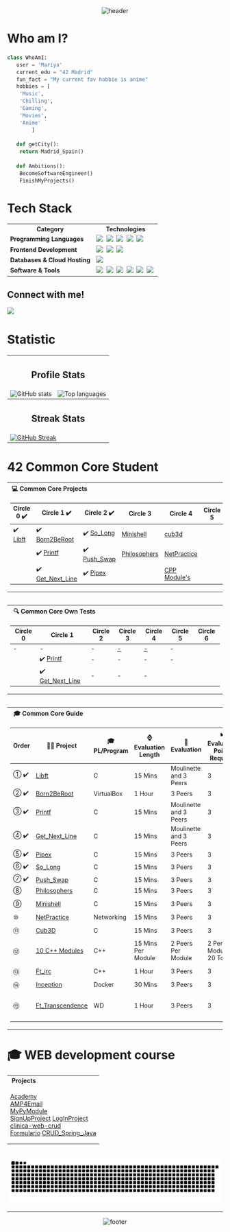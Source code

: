<!-- HEADER -->
<div align="center" width="100" style="margin-bottom:20px">
  <img src="https://capsule-render.vercel.app/api?color=0:1408d0,50:0860d0,100:08c4d0&height=250&section=header&text=Karma%20Faber%20&fontSize=30&type=waving&fontColor=fefefe&&animation=fadeIn" alt="header"/>
</div>

<!--
## ▪️ I'm student at [42 Madrid](https://www.42madrid.com/) 

[![mzolotar's 42 stats](https://badge.mediaplus.ma/binary/mzolotar?1337Badge=off&UM6P=off)](https://github.com/oakoudad/badge42)
-->

<!-- Añadimos espacio para evitar solapamiento -->
<div style="clear: both; margin-top: 30px;"></div>

<div align="left">
<h1>Who am I?</h1>

```python 
class WhoAmI:
   user = 'Mariya'
   current_edu = "42 Madrid"
   fun_fact = "My current fav hobbie is anime"
   hobbies = [
    'Music',
    'Chilling',
    'Gaming',
    'Movies',
    'Anime'
   		]
   
   def getCity():
   	return Madrid_Spain()
   
   def Ambitions():
   	BecomeSoftwareEngineer()
   	FinishMyProjects()
```

<!--<p><img align="right" height="250" width="300" src="https://raw.githubusercontent.com/SubhadeepZilong/SubhadeepZilong/main/icons/animation_500_kxa883sd.gif" alt="SubhadeepZilong" /></p>-->

</div>

<!-- Añadimos espacio para evitar solapamiento -->
<div style="clear: both; margin-top: 30px;"></div>

<!-- STACK -->
<div align="left">
<h1>Tech Stack</h1>
<table>
  <tr>
    <th>Category</th>
    <th>Technologies</th>
  </tr>
  <tr>
    <td><strong>Programming Languages</strong></td>
    <td>
      <img src="https://img.shields.io/badge/-C-05122A?style=flat&logo=C&logoColor=A8B9CC">&nbsp;
      <img src="https://img.shields.io/badge/-C++-007ACC?style=flat-square&logo=cplusplus&logoColor=white">&nbsp;
      <img src="https://img.shields.io/badge/-Python-05122A?style=flat&logo=python">&nbsp;
      <img src="https://img.shields.io/badge/-Bash-000?&logo=GNU-Bash">&nbsp;
      <img src="https://img.shields.io/badge/-PHP-000?&logo=PHP">&nbsp;
    </td>
  </tr>
  <tr>
    <td><strong>Frontend Development</strong></td>
    <td>
      <img src="https://img.shields.io/badge/-HTML-05122A?style=flat&logo=HTML5">&nbsp;
      <img src="https://img.shields.io/badge/-CSS-05122A?style=flat&logo=CSS3&logoColor=1572B6">&nbsp;
      <a href="https://getbootstrap.com" target="_blank">
        <img src="https://img.shields.io/badge/Bootstrap-%23563D7C.svg?style=flat&logo=bootstrap&logoColor=white">
      </a>
    </td>
  </tr>
  <tr>
    <td><strong>Databases & Cloud Hosting</strong></td>
    <td>
      <img src="https://img.shields.io/badge/-MySQL-000?&logo=MySQL">&nbsp;
    </td>
  </tr>
  <tr>
    <td><strong>Software & Tools</strong></td>
    <td>
      <img src="https://img.shields.io/badge/-Visual%20Studio%20Code-05122A?style=flat&logo=visual-studio-code&logoColor=007ACC">&nbsp;
      <img src="https://img.shields.io/badge/Linux-FCC624?style=flat&logo=linux&logoColor=black">&nbsp;
      <img src="https://img.shields.io/badge/Windows-0078D6?style=flat-square&logoColor=white">&nbsp;
      <img src="https://img.shields.io/badge/Ubuntu-E95420?style=flat-square&logo=ubuntu&logoColor=white">&nbsp;
      <img src="https://img.shields.io/badge/-GitHub-05122A?style=flat&logo=github">&nbsp; 
      <img src="https://img.shields.io/badge/-Git-05122A?style=flat&logo=git">&nbsp;
    </td>
  </tr>
</table>
</div>

<!-- Añadimos espacio para evitar solapamiento -->
<div style="clear: both; margin-top: 30px;"></div>

<h2>Connect with me!</h2>

[<img src="https://img.shields.io/badge/linkedin-%230077B5.svg?&style=for-the-badge&logo=linkedin&logoColor=white" />](https://www.linkedin.com/in/maria-zolotarova/) 


<!-- Añadimos espacio para evitar solapamiento -->
<div style="clear: both; margin-top: 30px;"></div>

<!-- STATS -->
<div align="left">
  <h1>Statistic</h1>
  <table>
    <tr>
      <th colspan="2"><h2>Profile Stats</h2></th>
    </tr>
    <tr>
      <td>
        <img src="https://github-readme-stats.vercel.app/api?username=KarmaFaber&show_icons=true&theme=cobalt" alt="GitHub stats"/>
      </td>
      <td>
        <img src="https://github-readme-stats.vercel.app/api/top-langs/?username=KarmaFaber&theme=cobalt&layout=compact" alt="Top languages"/>
      </td>
    </tr>
    <tr>
      <th colspan="2"><h2>Streak Stats</h2></th>
    </tr>
    <tr>
      <td colspan="2" align="left">
        <a href="https://git.io/streak-stats">
          <img src="https://github-readme-streak-stats.herokuapp.com?user=KarmaFaber&theme=cobalt" alt="GitHub Streak"/>
        </a>
      </td>
    </tr>
  </table>
</div>


<!-- Añadimos espacio para evitar solapamiento -->
<div style="clear: both; margin-top: 30px;"></div>

<!-- 42 School - common core projects -->
<div align="left">
<h1>42 Common Core Student</h1>
<table>
<tr>
<th align="left"> &nbsp;💻 Common Core Projects</th>
</tr>
<tr>
<td>

| Circle 0 ✔️  | Circle 1 ✔️ | Circle 2 ✔️ | Circle 3 | Circle 4 | Circle 5 | Circle 6 | 
| ------------- | ------------- | ------------- | ------------- | ------------- | ------------- | ------------- |
| ✔️ [Libft]()  | ✔️ [Born2BeRoot]()  | ✔️ [So_Long]()  | [Minishell]()  | [cub3d]()  | []()  | []()  | |
| | ✔️ [Printf]()  | ✔️ [Push_Swap]()  | [Philosophers]()  | [NetPractice]()  | []() |  |
| | ✔️ [Get_Next_Line]()  | ✔️ [Pipex]() |  | [CPP Module's]()  |  |

</td></tr></table>
</div>


<!-- Añadimos espacio para evitar solapamiento -->
<div style="clear: both; margin-top: 30px;"></div>

<!-- 42 School - common core tests -->
<div align="left">
<table>
<tr>
<th align="left"> &nbsp; 🔍 Common Core Own Tests</th>
</tr>
<tr>

<td>

|  Circle 0 | Circle 1 | Circle 2  | Circle 3 | Circle 4 | Circle 5 | Circle 6 | 
| ------------- | ------------- | ------------- | ------------- | ------------- | ------------- | ------------- |
|  - | -  | -  | [-]()  | [-]()  | - |
| | ✔️ [Printf](https://github.com/KarmaFaber/ft_printf_test)  |  - | - | -  | - |  |
| | ✔️ [Get_Next_Line](https://github.com/KarmaFaber/GetNextLine_test)  |  -  | - | -  |  |

</td></tr></table>
</div>

<!-- Añadimos espacio para evitar solapamiento -->
<div style="clear: both; margin-top: 30px;"></div>

<!-- 42 School - common core guide table -->
<div align="left">
<table>
<tr>
<th align="left"> &nbsp; 🎓 Common Core Guide</th>
</tr>
<tr>

<td>

|  Order | 👨‍💻  Project | 🎓PL/Program | ⌚ Evaluation Length | 👥 Evaluation | ✔️ Evaluation Points Required | 🧑‍🤝‍🧑 Group Project | 
|--|--|--|--|--|--|--|
| ① ✔️ | [Libft]() | C | 15 Mins | Moulinette and 3 Peers | 3 | No |
| ② ✔️ | [Born2BeRoot]() | VirtualBox | 1 Hour | 3 Peers | 3 | No |
| ③ ✔️ | [Printf]() | C | 15 Mins | Moulinette and 3 Peers | 3 | No |
| ④ ✔️ | [Get_Next_Line]() | C | 15 Mins | Moulinette and 3 Peers | 3 | No |
| ⑤ ✔️ | [Pipex]() | C | 15 Mins | 3 Peers | 3 | No |
| ⑥ ✔️ | [So_Long]() | C | 15 Mins | 3 Peers | 3 | No |
| ⑦ ✔️ | [Push_Swap]() | C | 15 Mins | 3 Peers | 3 | No |
| ⑧ | [Philosophers]() | C | 15 Mins | 3 Peers | 3 | No |
| ⑨ | [Minishell]() | C | 15 Mins | 3 Peers | 3 | Yes - 2 People |
| ⑩ | [NetPractice]() | Networking | 15 Mins | 3 Peers | 3 | No |
| ⑪ | [Cub3D]() | C | 15 Mins | 3 Peers | 3 | Yes - 2 People |
| ⑫ | [10 C++ Modules]() | C++ | 15 Mins Per Module | 2 Peers Per Module | 2 Per Module - 20 Total | No |
| ⑬ | [Ft_irc]() | C++ | 1 Hour | 3 Peers | 3 | Yes - 2 People |
| ⑭ | [Inception]() | Docker | 30 Mins | 3 Peers | 3 | No |
| ⑮ | [Ft_Transcendence]() | WD | 1 Hour | 3 Peers | 3 | Yes - Between 3-5 People |

</td>
</tr> </table>
</div>

<!-- Añadimos espacio para evitar solapamiento -->
<div style="clear: both; margin-top: 30px;"></div>

<!-- WEB development course -->
<div align="left">
<table>
<tr>
<h1>🎓 WEB development course</h1>
<th align="left"> &nbsp;Projects</th>
</tr>
<tr>

<td>

[Academy](https://github.com/KarmaFaber/Academy)  
[AMP4Email](https://github.com/KarmaFaber/AMP4Email)  
[MyPyModule](https://github.com/KarmaFaber/MyPyModule)  
[SignUpProject](https://github.com/KarmaFaber/SignUpProject) 
[LogInProject](https://github.com/KarmaFaber/LogInProject)  
[clinica-web-crud](https://github.com/KarmaFaber/clinica-web-crud)  
[Formulario](https://github.com/KarmaFaber/Formulario) 
[CRUD_Spring_Java](https://github.com/KarmaFaber/CRUD_Spring_Java) 

</td>
</tr> </table>
</div>

<!-- Añadimos espacio para evitar solapamiento -->
<div style="clear: both; margin-top: 30px;"></div>

<!-- SNAKE GAME -->
<p align = "center">
	<img src = "https://github.com/7oSkaaa/7oSkaaa/blob/output/github-contribution-grid-snake.svg?" alt = "Snake Game"/>
</p>


<!-- FOOTER -->
<hr>
<div align="center" width="100" style="margin-bottom:20px">
  <img src="https://capsule-render.vercel.app/api?color=0:1408d0,50:0860d0,100:08c4d0&height=100&section=footer&fontSize=30&type=waving&fontColor=fefefe"
  alt="footer" />
</div>


<!--
USED:
1. Markdown:  https://github.github.com/gfm/
2. Icons: https://coolsymbol.com/
3. Header/Footer: https://github.com/kyechan99/capsule-render
4. GitHub streak: https://github-readme-streak-stats.herokuapp.com/demo/
5. Templates: https://github.com/durgeshsamariya/awesome-github-profile-readme-templates/blob/master/templates/Dum6o.md
6. Badges: https://shields.io
7. Stats: https://github.com/anuraghazra/github-readme-stats
9.Snake game: https://github.com/7oSkaaa/7oSkaaa/blob/output/github-contribution-grid-snake.svg
10. 42 badge:  https://github.com/oakoudad/badge42
-->
